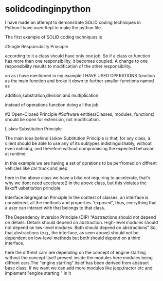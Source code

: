 # solidcodinginpython


I have made an attempt to demonstrate SOLID coding techniques in Python.I have used Repl to make the python file.

The first example of SOLID coding techniques is 

#Single Responsibility Principle

according to it a class should have only one job. So if a class or function has more than one responsibility, it becomes coupled. A change to one responsibility results to modification of the other responsibility.

so as i have mentioned in my example I HAVE USED OPERATIONS function as the main function and broke it down to further smaller functions named as 

addition,substration,division and  multiplication 

instead of operations function doing all the job



#2 Open-Closed Principle
#Software entities(Classes, modules, functions) should be open for extension, not modification.





Liskov Substitution Principle

The main idea behind Liskov Subtitution Principle is that, for any class, a client should be able to use any of its subtypes indistinguishably, without even noticing, and therefore without compromising the expected behavior at runtime.


 in this example we are having a set of oprations to be perfromed on diffrent vehicles like car truck and jeep.


  

here in the above class we have a bike not requiring to accelerate, that's why we dont need accelerate() in the above class, but this violates the liskoff usbstitution principle 



Interface Segregation Principle
In the contest of classes, an interface is considered, all the methods and properties “exposed”, thus, everything that a user can interact with that belongs to that class.


  
  

The Dependency Inversion Principle (DIP)
“Abstractions should not depend on details. Details should depend on abstraction. High-level modules should not depend on low-level modules. Both should depend on abstractions”
So, that abstractions (e.g., the interface, as seen above) should not be dependent on low-level methods but both should depend on a third interface.



here the diffrent cars are depending on the concept
of engine starting without the concept itself 
present inside the modules here modules being diffrent 
cars.The "engine starting" itslef has been derived from
abstract base class. If we want we can add more modules like jeep,tractor etc and implement "engine starting "
in it







